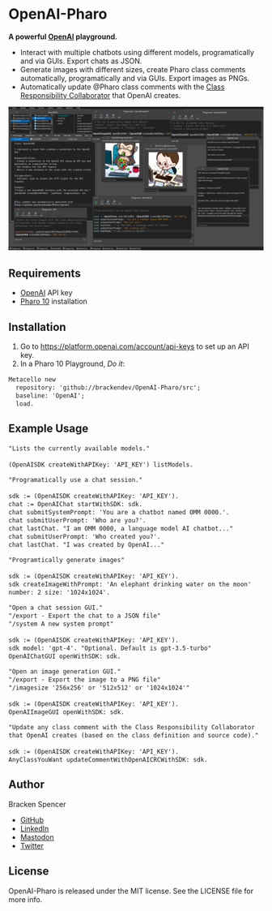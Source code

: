 OpenAI-Pharo
============

**A powerful [OpenAI](https://platform.openai.com/) playground.**

* Interact with multiple chatbots using different models, programatically and via GUIs. Export chats as JSON.
* Generate images with different sizes, create Pharo class comments automatically, programatically and via GUIs. Export images as PNGs.
* Automatically update @Pharo class comments with the [Class Responsibility Collaborator](https://en.wikipedia.org/wiki/Class-responsibility-collaboration_card) that OpenAI creates.

![](images/screenshot.png)

## Requirements

* [OpenAI](https://platform.openai.com/) API key
* [Pharo 10](https://www.pharo.org/) installation

## Installation

1. Go to <https://platform.openai.com/account/api-keys> to set up an API key.
2. In a Pharo 10 Playground, _Do it_:

```smalltalk
Metacello new 
  repository: 'github://brackendev/OpenAI-Pharo/src';
  baseline: 'OpenAI';
  load.
```

## Example Usage

```smalltalk
"Lists the currently available models."

(OpenAISDK createWithAPIKey: 'API_KEY') listModels.
```

```smalltalk
"Programatically use a chat session."

sdk := (OpenAISDK createWithAPIKey: 'API_KEY').
chat := OpenAIChat startWithSDK: sdk.
chat submitSystemPrompt: 'You are a chatbot named OMM 0000.'.
chat submitUserPrompt: 'Who are you?'.
chat lastChat. "I am OMM 0000, a language model AI chatbot..."
chat submitUserPrompt: 'Who created you?'.
chat lastChat. "I was created by OpenAI..."
```

```smalltalk
"Programtically generate images"

sdk := (OpenAISDK createWithAPIKey: 'API_KEY').
sdk createImageWithPrompt: 'An elephant drinking water on the moon' number: 2 size: '1024x1024'.
```

```smalltalk
"Open a chat session GUI."
"/export - Export the chat to a JSON file"
"/system A new system prompt"

sdk := (OpenAISDK createWithAPIKey: 'API_KEY').
sdk model: 'gpt-4'. "Optional. Default is gpt-3.5-turbo"
OpenAIChatGUI openWithSDK: sdk.
```

```smalltalk
"Open an image generation GUI."
"/export - Export the image to a PNG file"
"/imagesize '256x256' or '512x512' or '1024x1024'"

sdk := (OpenAISDK createWithAPIKey: 'API_KEY').
OpenAIImageGUI openWithSDK: sdk.
```

```smalltalk
"Update any class comment with the Class Responsibility Collaborator that OpenAI creates (based on the class definition and source code)."

sdk := (OpenAISDK createWithAPIKey: 'API_KEY').
AnyClassYouWant updateCommentWithOpenAICRCWithSDK: sdk.
```

## Author

Bracken Spencer

* [GitHub](https://www.github.com/brackendev)
* [LinkedIn](https://www.linkedin.com/in/brackenspencer/)
* [Mastodon](https://mastodon.cloud/@brackendev)
* [Twitter](https://twitter.com/brackendev)

## License

OpenAI-Pharo is released under the MIT license. See the LICENSE file for more info.
